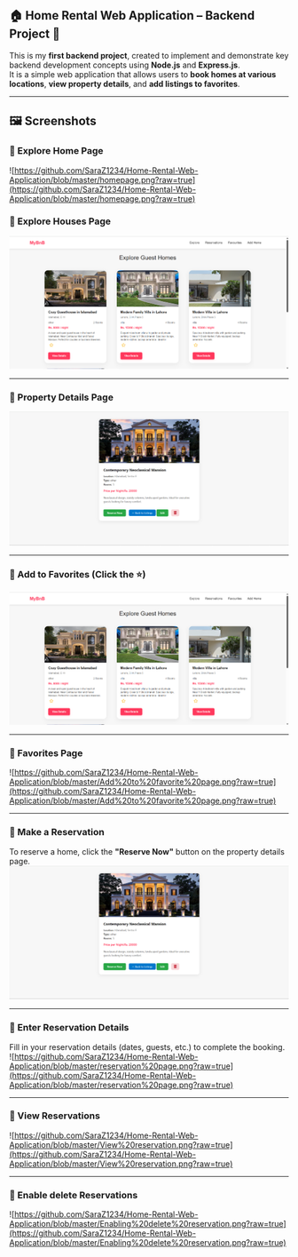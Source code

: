 ## 🏠 Home Rental Web Application – Backend Project 🚀

This is my **first backend project**, created to implement and demonstrate key backend development concepts using **Node.js** and **Express.js**.  
It is a simple web application that allows users to **book homes at various locations**, **view property details**, and **add listings to favorites**.

---

## 🖼️ Screenshots
### 🔹 Explore Home Page  
![https://github.com/SaraZ1234/Home-Rental-Web-Application/blob/master/homepage.png?raw=true](https://github.com/SaraZ1234/Home-Rental-Web-Application/blob/master/homepage.png?raw=true)
### 🔹 Explore Houses Page  
![Explore Page](https://github.com/SaraZ1234/Home-Rental-Web-Application/blob/master/explore.png?raw=true)

---

### 🔹 Property Details Page  
![Details Page](https://github.com/SaraZ1234/Home-Rental-Web-Application/blob/master/details.png?raw=true)

---

### 🔹 Add to Favorites (Click the ⭐)  
![Add to Favorites](https://github.com/SaraZ1234/Home-Rental-Web-Application/blob/master/Add%20to%20favortes%20star.png?raw=true)

---
### 🔹 Favorites Page  
![https://github.com/SaraZ1234/Home-Rental-Web-Application/blob/master/Add%20to%20favorite%20page.png?raw=true](https://github.com/SaraZ1234/Home-Rental-Web-Application/blob/master/Add%20to%20favorite%20page.png?raw=true)

---
### 🔹 Make a Reservation  
To reserve a home, click the **"Reserve Now"** button on the property details page.  
![Reserve Now](https://github.com/SaraZ1234/Home-Rental-Web-Application/blob/master/details.png?raw=true)

---

### 🔹 Enter Reservation Details  
Fill in your reservation details (dates, guests, etc.) to complete the booking.  
![https://github.com/SaraZ1234/Home-Rental-Web-Application/blob/master/reservation%20page.png?raw=true](https://github.com/SaraZ1234/Home-Rental-Web-Application/blob/master/reservation%20page.png?raw=true)

---
### 🔹 View Reservations  
![https://github.com/SaraZ1234/Home-Rental-Web-Application/blob/master/View%20reservation.png?raw=true](https://github.com/SaraZ1234/Home-Rental-Web-Application/blob/master/View%20reservation.png?raw=true)

---
### 🔹 Enable delete Reservations  
![https://github.com/SaraZ1234/Home-Rental-Web-Application/blob/master/Enabling%20delete%20reservation.png?raw=true](https://github.com/SaraZ1234/Home-Rental-Web-Application/blob/master/Enabling%20delete%20reservation.png?raw=true)
